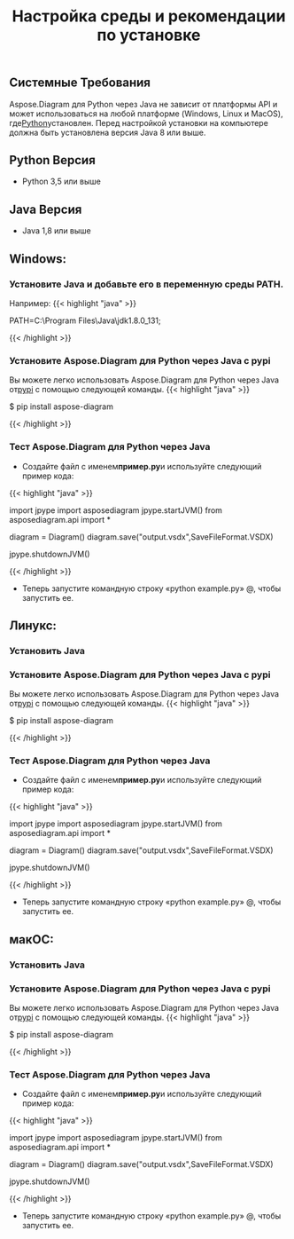 ﻿---
title: Настройка среды и рекомендации по установке
type: docs
weight: 20
url: /ru/python-java/setup-environment-and-installation-guidelines/
aliases: [/java/aspose-diagram-for-python-via-java-system-requirements/, /pythonjava/system-requirements/]
keywords: python, visio, instal
description: установка Aspose.Diagram для Python через Java и инструкции по установке
---
## **Системные Требования**
 Aspose.Diagram для Python через Java не зависит от платформы API и может использоваться на любой платформе (Windows, Linux и MacOS), где[Python](https://www.python.org/downloads/)установлен. Перед настройкой установки на компьютере должна быть установлена версия Java 8 или выше.

## **Python Версия**
- Python 3,5 или выше
## **Java Версия**
- Java 1,8 или выше

## **Windows:**
### **Установите Java и добавьте его в переменную среды PATH.**
Например:
{{< highlight "java" >}}

PATH=C:\Program Files\Java\jdk1.8.0_131;

{{< /highlight >}}
  
### **Установите Aspose.Diagram для Python через Java с pypi**
 Вы можете легко использовать Aspose.Diagram для Python через Java от[pypi](https://pypi.org/project/aspose-diagram/) с помощью следующей команды.
{{< highlight "java" >}}

 $ pip install aspose-diagram

{{< /highlight >}}

### **Тест Aspose.Diagram для Python через Java**
-  Создайте файл с именем**пример.py**и используйте следующий пример кода:

{{< highlight "java" >}}

import jpype
import asposediagram
jpype.startJVM()
from asposediagram.api import *

diagram = Diagram()
diagram.save("output.vsdx",SaveFileFormat.VSDX)

jpype.shutdownJVM()

{{< /highlight >}}

- Теперь запустите командную строку «python example.py» @, чтобы запустить ее.

## **Линукс:**
### **Установить Java**
  
### **Установите Aspose.Diagram для Python через Java с pypi**
 Вы можете легко использовать Aspose.Diagram для Python через Java от[pypi](https://pypi.org/project/aspose-diagram/) с помощью следующей команды.
{{< highlight "java" >}}

 $ pip install aspose-diagram

{{< /highlight >}}

### **Тест Aspose.Diagram для Python через Java**
-  Создайте файл с именем**пример.py**и используйте следующий пример кода:

{{< highlight "java" >}}

import jpype
import asposediagram
jpype.startJVM()
from asposediagram.api import *

diagram = Diagram()
diagram.save("output.vsdx",SaveFileFormat.VSDX)

jpype.shutdownJVM()

{{< /highlight >}}

- Теперь запустите командную строку «python example.py» @, чтобы запустить ее.

## **макОС:**
### **Установить Java**
  
### **Установите Aspose.Diagram для Python через Java с pypi**
 Вы можете легко использовать Aspose.Diagram для Python через Java от[pypi](https://pypi.org/project/aspose-diagram/) с помощью следующей команды.
{{< highlight "java" >}}

 $ pip install aspose-diagram

{{< /highlight >}}

### **Тест Aspose.Diagram для Python через Java**
-  Создайте файл с именем**пример.py**и используйте следующий пример кода:

{{< highlight "java" >}}

import jpype
import asposediagram
jpype.startJVM()
from asposediagram.api import *

diagram = Diagram()
diagram.save("output.vsdx",SaveFileFormat.VSDX)

jpype.shutdownJVM()

{{< /highlight >}}

- Теперь запустите командную строку «python example.py» @, чтобы запустить ее.


